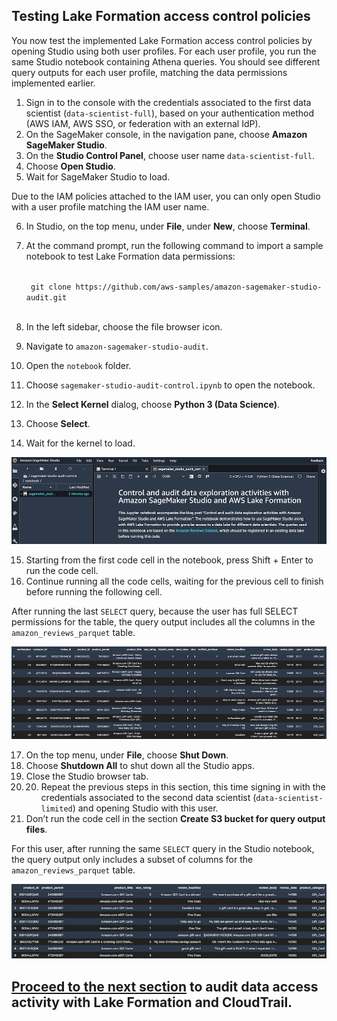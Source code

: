 ## Testing Lake Formation access control policies

You now test the implemented Lake Formation access control policies by opening Studio using both user profiles. For each user profile, you run the same Studio notebook containing Athena queries. You should see different query outputs for each user profile, matching the data permissions implemented earlier.

1. Sign in to the console with the credentials associated to the first data scientist (`data-scientist-full`), based on your authentication method (AWS IAM, AWS SSO, or federation with an external IdP). 
2. On the SageMaker console, in the navigation pane, choose **Amazon SageMaker Studio**.
3. On the **Studio Control Panel**, choose user name `data-scientist-full`.
4. Choose **Open Studio**.
5. Wait for SageMaker Studio to load.

Due to the IAM policies attached to the IAM user, you can only open Studio with a user profile matching the IAM user name.

6. In Studio, on the top menu, under **File**, under **New**, choose **Terminal**.
7. At the command prompt, run the following command to import a sample notebook to test Lake Formation data permissions: 

	<code>
	git clone https://github.com/aws-samples/amazon-sagemaker-studio-audit.git
	</code>

8. In the left sidebar, choose the file browser icon.
9. Navigate to `amazon-sagemaker-studio-audit`.
10. Open the `notebook` folder.
11. Choose `sagemaker-studio-audit-control.ipynb` to open the notebook.
12. In the **Select Kernel** dialog, choose **Python 3 (Data Science)**.
13. Choose **Select**.
14. Wait for the kernel to load.

<p align="center">
	<img src="./images/5SageMakerStudioNotebook.png" />
</p>

15. Starting from the first code cell in the notebook, press Shift + Enter to run the code cell.
16. Continue running all the code cells, waiting for the previous cell to finish before running the following cell.

After running the last `SELECT` query, because the user has full SELECT permissions for the table, the query output includes all the columns in the `amazon_reviews_parquet` table.

<p align="center">
	<img src="./images/5NotebookUserFull.png" />
</p>

17. On the top menu, under **File**, choose **Shut Down**.
18. Choose **Shutdown All** to shut down all the Studio apps.
19. Close the Studio browser tab.
20. 20.	Repeat the previous steps in this section, this time signing in with the credentials associated to the second data scientist (`data-scientist-limited`) and opening Studio with this user. 
21. Don’t run the code cell in the section **Create S3 bucket for query output files**.

For this user, after running the same `SELECT` query in the Studio notebook, the query output only includes a subset of columns for the `amazon_reviews_parquet` table.

<p align="center">
	<img src="./images/5SageMakerStudioLimited.png" />
</p>

## [Proceed to the next section](./06_Audit_Data_Access_With_Lake_Formation_And_CloudTrail.md) to audit data access activity with Lake Formation and CloudTrail.

